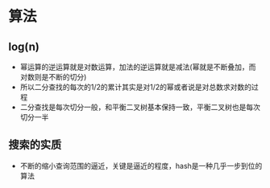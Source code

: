 # 算法
## log(n)
* 幂运算的逆运算就是对数运算，加法的逆运算就是减法(幂就是不断叠加，而对数则是不断的切分)
* 所以二分查找的每次的1/2的累计其实是对1/2的幂或者说是对总数求对数的过程
* 二分查找是每次切分一般，和平衡二叉树基本保持一致，平衡二叉树也是每次切分一半


## 搜索的实质
* 不断的缩小查询范围的逼近，关键是逼近的程度，hash是一种几乎一步到位的算法